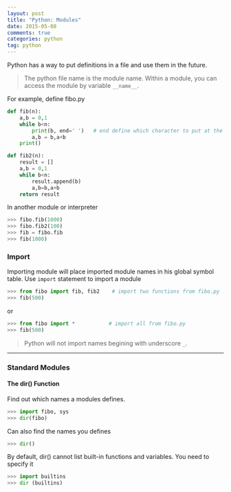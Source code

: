 ```yaml
---
layout: post
title: "Python: Modules"
date: 2015-05-08
comments: true
categories: python
tag: python
---
```


Python has a way to put definitions in a file and use them in the future.

> The python file name is the module name. Within a module, you can access the module by  variable `__name__`.

 <!-- more -->

For example, define fibo.py

``` python
def fib(n):
    a,b = 0,1
    while b<n:
        print(b, end=' ')   # end define which character to put at the end.
        a,b = b,a+b
    print()

def fib2(n):
    result = []
    a,b = 0,1
    while b<n:
        result.append(b)
        a,b=b,a+b
    return result

```

In another module or interpreter

``` python
>>> fibo.fib(1000)
>>> fibo.fib2(100)
>>> fib = fibo.fib
>>> fib(1000)

```

### Import

Importing module will place imported module names in his global symbol table.
Use `import` statement to import a module

``` python
>>> from fibo import fib, fib2    # import two functions from fibo.py
>>> fib(500)
```

or 

``` python
>>> from fibo import *           # import all from fibo.py
>>> fib(500)
```

> Python will not import names begining with underscore `_`.

----
### Standard Modules

#### The dir() Function

Find out which names a modules defines. 


``` python
>>> import fibo, sys
>>> dir(fibo)
```

Can also find the names you defines


``` python
>>> dir()
```

By default, dir() cannot list built-in functions and variables. You need to specify it

``` python
>>> import builtins
>>> dir (builtins)
```



